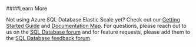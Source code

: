 ####Learn More

Not using Azure SQL Database Elastic Scale yet? Check out our [Getting Started Guide](../articles/sql-database-elastic-scale-get-started.md) and [Documentation Map](../articles/sql-database-elastic-scale-documentation-map.md).  For questions, please reach out to us on the [SQL Database forum](http://social.msdn.microsoft.com/forums/azure/home?forum=ssdsgetstarted) and for feature requests, please add them to the [SQL Database feedback forum](http://feedback.azure.com/forums/217321-sql-database).
